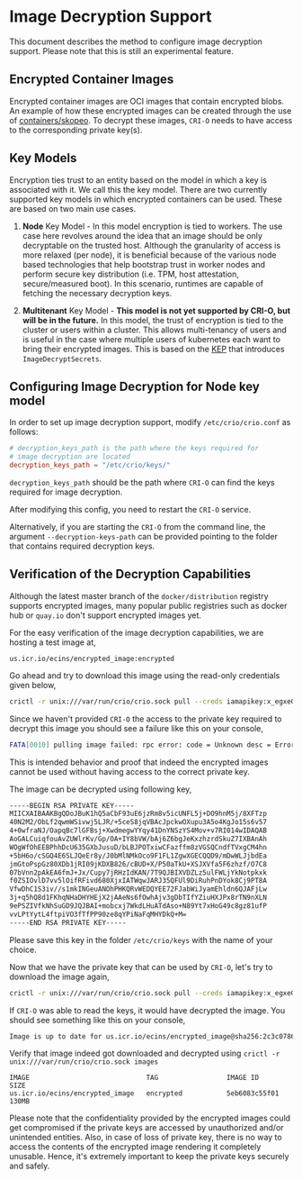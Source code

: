 # Image Decryption Support
This document describes the method to configure image decryption support. Please note that this is still an experimental feature.

## Encrypted Container Images

Encrypted container images are OCI images that contain encrypted blobs. An example of how these encrypted images can be created through the use of [containers/skopeo](https://github.com/containers/skopeo/blob/master/docs/skopeo-copy.1.md). To decrypt these images,  `CRI-O` needs to have access to the corresponding private key(s).

## Key Models

Encryption ties trust to an entity based on the model in which a key is associated with it. We call this the key model. There are two currently supported key models in which encrypted containers can be used. These are based on two main use cases.

1. **Node** Key Model - In this model encryption is tied to workers. The use case here revolves around the idea that an image should be only decryptable on the trusted host. Although the granularity of access is more relaxed (per node), it is beneficial because of the various node based technologies that help bootstrap trust in worker nodes and perform secure key distribution (i.e. TPM, host attestation, secure/measured boot). In this scenario, runtimes are capable of fetching the necessary decryption keys.

2. **Multitenant** Key Model - **This model is not yet supported by CRI-O, but will be in the future.** In this model, the trust of encryption is tied to the cluster or users within a cluster. This allows multi-tenancy of users and is useful in the case where multiple users of kubernetes each want to bring their encrypted images. This is based on the [KEP](https://github.com/kubernetes/enhancements/pull/1066) that introduces `ImageDecryptSecrets`.


## Configuring Image Decryption for **Node** key model

In order to set up image decryption support, modify `/etc/crio/crio.conf` as follows:

```toml
# decryption_keys_path is the path where the keys required for
# image decryption are located
decryption_keys_path = "/etc/crio/keys/"

```
`decryption_keys_path` should be the path where `CRI-O` can find the keys required for image decryption.

After modifying this config, you need to restart the `CRI-O` service.

Alternatively, if you are starting the `CRI-O` from the command line, the argument `--decryption-keys-path` can be provided pointing to the folder that contains required decryption keys.

## Verification of the Decryption Capabilities

Although the latest master branch of the `docker/distribution` registry supports encrypted images, many popular public registries such as docker hub or `quay.io` don't support encrypted images yet.

For the easy verification of the image decryption capabilities, we are hosting a test image at,

`us.icr.io/ecins/encrypted_image:encrypted`

Go ahead and try to download this image using the read-only credentials given below,

```sh
crictl -r unix:///var/run/crio/crio.sock pull --creds iamapikey:x_egxeGnaXi4GfKMbp0pYw0iErUAIjn5uYQIHTZ2RKof us.icr.io/ecins/encrypted_image:encrypted
```

Since we haven't provided `CRI-O` the access to the private key required to decrypt this image you should see a failure like this on your console,

```sh
FATA[0010] pulling image failed: rpc error: code = Unknown desc = Error decrypting layer sha256:ecbef970c60906b9d4249b47273113ef008b91ce8046f6ae9d82761b9ffcc3c0: missing private key needed for decryption
```

This is intended behavior and proof that indeed the encrypted images cannot be used without having access to the correct private key.

The image can be decrypted using following key,
```sh
-----BEGIN RSA PRIVATE KEY-----
MIICXAIBAAKBgQDoJBuK1hQ5aCbF93uE6jzRm8v5icUNFL5j+DO9hnM5j/8XFTzp
40N2M2/ObLf2qwmWSivwj5LJR/+5ceS8jqVBAcJpckwOXupu3A5o4KgJo15s6v57
4+0wfraNJ/OapqBc7lGFBsj+XwdmegwYYqy41DnYNSzYS4Mov+v7RI014wIDAQAB
AoGALCuiqfouAvZUWlrKv/Gp/OA+IY8bVW/bAj6Z6bgJeKxzhzrdSkuZ7IXBAnAh
WOgWfOhEEBPhhDcU635GXbJusuD/bLBJPOTxiwCFazffm8zVGSQCndfTVxgCM4hn
+5bH6o/cSGQ4E6SLJQeEr8y/J0bMlNMkOco9F1FL1ZgwXGECQQD9/mDwWLJjbdEa
jmGtoPspGz80XDb1jRI09jKDXB826/cBUD+X/P50aTkU+XSJXVfa5F6zhzf/O7C8
07bVnn2pAkEA6fmJ+Jx/Cupy7jRHzIdKAN/7T9QJBIXVDZLz5ulFWLjYkNotpkxk
f0ZSIOvlD7vv5lOifRFivd680XjxIATWqwJARJ35QFUl9DiRuhPnDYok8Cj9PT8A
VfwDhC1S3iv//s1mkINGeuANOhPHKQRvWEDQYEE72FJabWiJyamEhldn6QJAFjLw
3j+q5hQ8d1FKhqNHaDHYHEjX2jAAeNs6fOwhAjv3gDbTIfYZiuHXJPx8rTN9nXLN
9ePSZIVfkNhSuGD9JQJBAI+mobcxj7WkdLHuATdAso+N89Yt7xHoG49c8gz81ufP
vvLPtYytL4ftpiVO3fTfPP90ze8qYPiNaFqMHYDkQ+M=
-----END RSA PRIVATE KEY-----
```

Please save this key in the folder `/etc/crio/keys` with the name of your choice.

Now that we have the private key that can be used by `CRI-O`, let's try to download the image again,

```sh
crictl -r unix:///var/run/crio/crio.sock pull --creds iamapikey:x_egxeGnaXi4GfKMbp0pYw0iErUAIjn5uYQIHTZ2RKof us.icr.io/ecins/encrypted_image:encrypted
```

If `CRI-O` was able to read the keys, it would have decrypted the image. You should see something like this on your console,

```sh
Image is up to date for us.icr.io/ecins/encrypted_image@sha256:2c3c078642b13e34069e55adfd8b93186950860383e49bdeab4858b4a4bdb1bd
```

Verify that image indeed got downloaded and decrypted using `crictl -r unix:///var/run/crio/crio.sock images`

```
IMAGE                             TAG                 IMAGE ID            SIZE
us.icr.io/ecins/encrypted_image   encrypted           5eb6083c55f01       130MB
```

Please note that the confidentiality provided by the encrypted images could get compromised if the private keys are accessed by unauthorized and/or unintended entities. Also, in case of loss of private key, there is no way to access the contents of the encrypted image rendering it completely unusable. Hence, it's extremely important to keep the private keys securely and safely.
